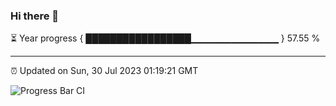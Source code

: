 ### Hi there 👋

⏳ Year progress { █████████████████▁▁▁▁▁▁▁▁▁▁▁▁▁ } 57.55 %

---

⏰ Updated on Sun, 30 Jul 2023 01:19:21 GMT

![Progress Bar CI](https://github.com/liununu/liununu/workflows/Progress%20Bar%20CI/badge.svg)
